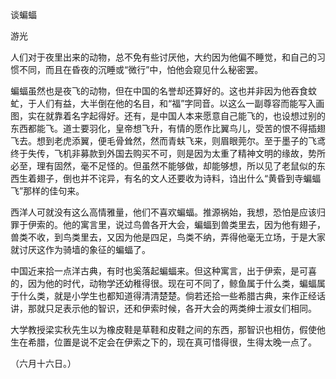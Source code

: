 谈蝙蝠

游光

  

人们对于夜里出来的动物，总不免有些讨厌他，大约因为他偏不睡觉，和自己的习惯不同，而且在昏夜的沉睡或“微行”中，怕他会窥见什么秘密罢。

蝙蝠虽然也是夜飞的动物，但在中国的名誉却还算好的。这也并非因为他吞食蚊虻，于人们有益，大半倒在他的名目，和“福”字同音。以这么一副尊容而能写入画图，实在就靠着名字起得好。还有，是中国人本来愿意自己能飞的，也设想过别的东西都能飞。道士要羽化，皇帝想飞升，有情的愿作比翼鸟儿，受苦的恨不得插翅飞去。想到老虎添翼，便毛骨耸然，然而青蚨飞来，则眉眼莞尔。至于墨子的飞鸢终于失传，飞机非募款到外国去购买不可，则是因为太重了精神文明的缘故，势所必至，理有固然，毫不足怪的。但虽然不能够做，却能够想，所以见了老鼠似的东西生着翅子，倒也并不诧异，有名的文人还要收为诗料，诌出什么“黄昏到寺蝙蝠飞”那样的佳句来。

西洋人可就没有这么高情雅量，他们不喜欢蝙蝠。推源祸始，我想，恐怕是应该归罪于伊索的。他的寓言里，说过鸟兽各开大会，蝙蝠到兽类里去，因为他有翅子，兽类不收，到鸟类里去，又因为他是四足，鸟类不纳，弄得他毫无立场，于是大家就讨厌这作为骑墙的象征的蝙蝠了。

中国近来拾一点洋古典，有时也奚落起蝙蝠来。但这种寓言，出于伊索，是可喜的，因为他的时代，动物学还幼稚得很。现在可不同了，鲸鱼属于什么类，蝙蝠属于什么类，就是小学生也都知道得清清楚楚。倘若还拾一些希腊古典，来作正经话讲，那就只足表示他的智识，还和伊索时候，各开大会的两类绅士淑女们相同。

大学教授梁实秋先生以为橡皮鞋是草鞋和皮鞋之间的东西，那智识也相仿，假使他生在希腊，位置是说不定会在伊索之下的，现在真可惜得很，生得太晚一点了。

  

（六月十六日。）